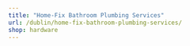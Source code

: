 ```yaml
---
title: "Home-Fix Bathroom Plumbing Services"
url: /dublin/home-fix-bathroom-plumbing-services/
shop: hardware
---
```

